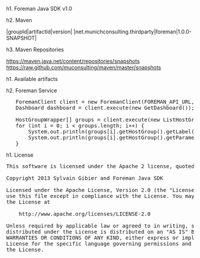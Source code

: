h1. Foreman Java SDK v1.0

h2. Maven

|groupId|artifactId|version|
|net.munichconsulting.thirdparty|foreman|1.0.0-SNAPSHOT|

h3. Maven Repositories

https://maven.java.net/content/repositories/snapshots
https://raw.github.com/muconsulting/maven/master/snapshots

h1. Available artifacts

h2. Foreman Service

<pre>
   ForemanClient client = new ForemanClient(FOREMAN_API_URL, "username", "password");
   Dashboard dashboard = client.execute(new GetDashboard());
   
   HostGroupWrapper[] groups = client.execute(new ListHostGroups());
   for (int i = 0; i < groups.length; i++) {
       System.out.println(groups[i].getHostGroup().getLabel());
 	   System.out.println(groups[i].getHostGroup().getParameters());	
   }   
</pre>


h1. License

<pre>
This software is licensed under the Apache 2 license, quoted below.

Copyright 2013 Sylvain Gibier and Foreman Java SDK

Licensed under the Apache License, Version 2.0 (the "License"); you may not
use this file except in compliance with the License. You may obtain a copy of
the License at

    http://www.apache.org/licenses/LICENSE-2.0

Unless required by applicable law or agreed to in writing, software
distributed under the License is distributed on an "AS IS" BASIS, WITHOUT
WARRANTIES OR CONDITIONS OF ANY KIND, either express or implied. See the
License for the specific language governing permissions and limitations under
the License.
</pre>